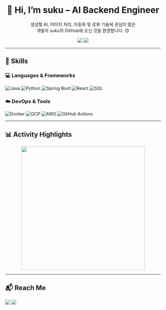 <h1 align="center">👋 Hi, I’m suku – AI Backend Engineer </h1>
<p align="center">
  생성형 AI, 이미지 처리, 자동화 및 로봇 기술에 관심이 많은 <br>
  개발자 suku의 GitHub에 오신 것을 환영합니다. 😊
</p>

<p align="center">
  <img src="https://img.shields.io/badge/AIVLE SCHOOL-KT-red?style=flat-square" />
  <img src="https://img.shields.io/badge/GPT-Driven-blue?style=flat-square&logo=openai&logoColor=white" />
</p>


---

## 🔎 Skills

### 💻 Languages & Frameworks  
![Java](https://img.shields.io/badge/Java-007396.svg?style=flat&logo=java&logoColor=white)
![Python](https://img.shields.io/badge/Python-3776AB.svg?style=flat&logo=python&logoColor=white)
![Spring Boot](https://img.shields.io/badge/Spring_Boot-6DB33F.svg?style=flat&logo=springboot&logoColor=white)
![React](https://img.shields.io/badge/React-61DAFB.svg?style=flat&logo=react&logoColor=black)
![SQL](https://img.shields.io/badge/SQL-003B57?style=flat&logo=postgresql&logoColor=white)

### ☁️ DevOps & Tools  
![Docker](https://img.shields.io/badge/Docker-2496ED.svg?style=flat&logo=docker&logoColor=white)
![GCP](https://img.shields.io/badge/GCP-4285F4?style=flat&logo=googlecloud&logoColor=white)
![AWS](https://img.shields.io/badge/AWS-232F3E.svg?style=flat&logo=amazonaws&logoColor=white)
![GitHub Actions](https://img.shields.io/badge/GitHub_Actions-2088FF?style=flat&logo=githubactions&logoColor=white)

---

## 📊 Activity Highlights

<p align="center">
  <img src="https://github-readme-stats.vercel.app/api?username=suku-7&show_icons=true&theme=tokyonight&count_private=true" width="400"/>
</p>

---

## 📬 Reach Me

<p>
  <img src="https://img.shields.io/badge/Gmail-ryumon6550@gmail.com-D14836?style=flat-square&logo=gmail&logoColor=white" />
  <img src="https://img.shields.io/badge/Blog-Tistory-orange?style=flat-square&logo=tistory&logoColor=white" />
</p>

